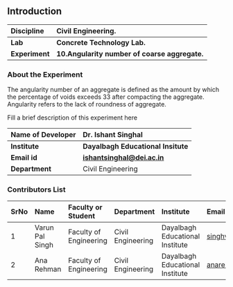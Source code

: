 ## Introduction

<b>Discipline | <b> Civil Engineering.
:--|:--|
<b> Lab | <b> Concrete Technology Lab.
<b> Experiment|     <b> 10.Angularity number of coarse aggregate.

### About the Experiment 
The angularity number of an aggregate is defined as the amount by which the percentage of voids exceeds 33  after compacting the aggregate. Angularity refers to the lack of roundness of aggregate.

Fill a brief description of this experiment here

<b>Name of Developer | <b> Dr. Ishant Singhal
:--|:--|
<b> Institute | <b>  Dayalbagh Educational Insitute
<b> Email id|     <b>  ishantsinghal@dei.ac.in
<b> Department |  Civil Engineering

### Contributors List

SrNo | Name | Faculty or Student | Department| Institute | Email id
:--|:--|:--|:--|:--|:--|
1 | Varun Pal Singh | Faculty of Engineering | Civil Engineering | Dayalbagh Educational Institute | singhvarun928@gmail.com
2 | Ana Rehman | Faculty of Engineering  | Civil Engineering | Dayalbagh Educational Institute | anarehmanana@gmail.com
